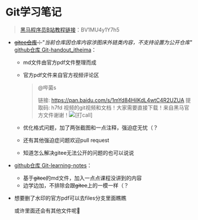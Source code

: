 # Git学习笔记

>  [黑马程序员B站教程链接](https://www.bilibili.com/video/BV1MU4y1Y7h5/)：BV1MU4y1Y7h5

- ~~[gitee仓库](https://gitee.com/Eric_lHHI/git-handout-itheima)：~~*"当前仓库因仓库内容涉图床外链类内容，不支持设置为公开仓库"*
  [github仓库 Git-handout_itheima](https://github.com/Eric-lHHI/Git-handout_itheima)：

  - md文件由官方pdf文件整理而成

  - 官方pdf文件来自官方视频评论区

    > @哔菌s
    >
    > 链接: https://pan.baidu.com/s/1mYd84HilKdL4wtC4R2UZUA 提取码: h7fd 
    > 视频的git视频和文档！大家需要直接下载！来自黑马官方文件谢谢！![[打call]](https://i0.hdslb.com/bfs/emote/431432c43da3ee5aab5b0e4f8931953e649e9975.png@48w_48h.webp)

  - 优化格式问题，加了两张截图和一点注释，强迫症无忧（？

  - 还有其他强迫症问题欢迎pull request

  - 知道怎么解决gitee无法公开的问题的也可以说说

- [github仓库 Git-learning-notes](https://github.com/Eric-lHHI/Git-learning-notes)：
  
  - 基于~~gitee~~的md文件，加入一点点课程没讲到的内容
  - 边学边加，不排除会跟~~gitee~~上的一模一样（？

- 想要删了水印的官方pdf可以去files分支里面瞧瞧

  或许里面还会有其他文件呢🤗